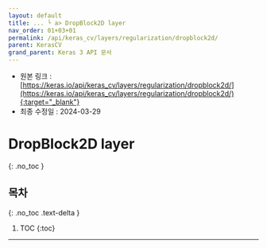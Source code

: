 ```yaml
---
layout: default
title: ... └ a> DropBlock2D layer
nav_order: 01+03+01
permalink: /api/keras_cv/layers/regularization/dropblock2d/
parent: KerasCV
grand_parent: Keras 3 API 문서
---
```


* 원본 링크 : [https://keras.io/api/keras_cv/layers/regularization/dropblock2d/](https://keras.io/api/keras_cv/layers/regularization/dropblock2d/){:target="_blank"}
* 최종 수정일 : 2024-03-29

# DropBlock2D layer
{: .no_toc }

## 목차
{: .no_toc .text-delta }

1. TOC
{:toc}

---
